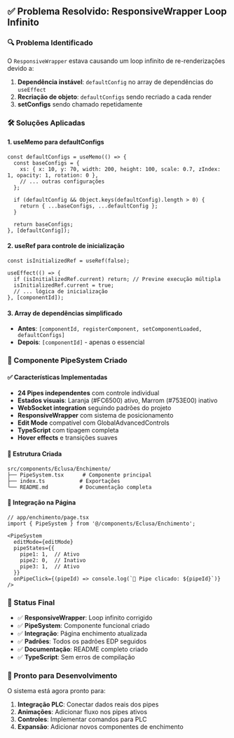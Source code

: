 ## ✅ Problema Resolvido: ResponsiveWrapper Loop Infinito

### 🔍 Problema Identificado
O `ResponsiveWrapper` estava causando um loop infinito de re-renderizações devido a:
1. **Dependência instável**: `defaultConfig` no array de dependências do `useEffect`
2. **Recriação de objeto**: `defaultConfigs` sendo recriado a cada render
3. **setConfigs** sendo chamado repetidamente

### 🛠️ Soluções Aplicadas

#### 1. **useMemo para defaultConfigs**
```tsx
const defaultConfigs = useMemo(() => {
  const baseConfigs = {
    xs: { x: 10, y: 70, width: 200, height: 100, scale: 0.7, zIndex: 1, opacity: 1, rotation: 0 },
    // ... outras configurações
  };
  
  if (defaultConfig && Object.keys(defaultConfig).length > 0) {
    return { ...baseConfigs, ...defaultConfig };
  }
  
  return baseConfigs;
}, [defaultConfig]);
```

#### 2. **useRef para controle de inicialização**
```tsx
const isInitializedRef = useRef(false);

useEffect(() => {
  if (isInitializedRef.current) return; // Previne execução múltipla
  isInitializedRef.current = true;
  // ... lógica de inicialização
}, [componentId]);
```

#### 3. **Array de dependências simplificado**
- **Antes**: `[componentId, registerComponent, setComponentLoaded, defaultConfigs]`
- **Depois**: `[componentId]` - apenas o essencial

### 🎯 Componente PipeSystem Criado

#### ✅ Características Implementadas
- **24 Pipes independentes** com controle individual
- **Estados visuais**: Laranja (#FC6500) ativo, Marrom (#753E00) inativo
- **WebSocket integration** seguindo padrões do projeto
- **ResponsiveWrapper** com sistema de posicionamento
- **Edit Mode** compatível com GlobalAdvancedControls
- **TypeScript** com tipagem completa
- **Hover effects** e transições suaves

#### 📁 Estrutura Criada
```
src/components/Eclusa/Enchimento/
├── PipeSystem.tsx      # Componente principal
├── index.ts           # Exportações
└── README.md          # Documentação completa
```

#### 🔧 Integração na Página
```tsx
// app/enchimento/page.tsx
import { PipeSystem } from '@/components/Eclusa/Enchimento';

<PipeSystem
  editMode={editMode}
  pipeStates={{
    pipe1: 1,  // Ativo
    pipe2: 0,  // Inativo
    pipe3: 1,  // Ativo
  }}
  onPipeClick={(pipeId) => console.log(`🔧 Pipe clicado: ${pipeId}`)}
/>
```

### 🚀 Status Final
- ✅ **ResponsiveWrapper**: Loop infinito corrigido
- ✅ **PipeSystem**: Componente funcional criado
- ✅ **Integração**: Página enchimento atualizada
- ✅ **Padrões**: Todos os padrões EDP seguidos
- ✅ **Documentação**: README completo criado
- ✅ **TypeScript**: Sem erros de compilação

### 🎯 Pronto para Desenvolvimento
O sistema está agora pronto para:
1. **Integração PLC**: Conectar dados reais dos pipes
2. **Animações**: Adicionar fluxo nos pipes ativos
3. **Controles**: Implementar comandos para PLC
4. **Expansão**: Adicionar novos componentes de enchimento

